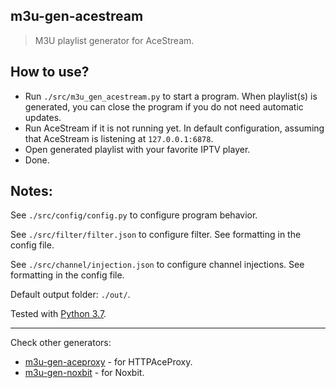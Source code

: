 ## m3u-gen-acestream

> M3U playlist generator for AceStream.

## How to use?
* Run `./src/m3u_gen_acestream.py` to start a program.
  When playlist(s) is generated, you can close the program
  if you do not need automatic updates.
* Run AceStream if it is not running yet.
  In default configuration, assuming that AceStream
  is listening at `127.0.0.1:6878`.
* Open generated playlist with your favorite IPTV player.
* Done.

## Notes:
See `./src/config/config.py` to configure program behavior.

See `./src/filter/filter.json` to configure filter. See formatting in the config file.

See `./src/channel/injection.json` to configure channel injections. See formatting in the config file.

Default output folder: `./out/`.

Tested with [Python 3.7](https://www.python.org/downloads/release/python-370/).

---
Check other generators:
* [m3u-gen-aceproxy](https://github.com/SCP002/m3u-gen-aceproxy) - for HTTPAceProxy.
* [m3u-gen-noxbit](https://github.com/SCP002/m3u-gen-noxbit) - for Noxbit.
